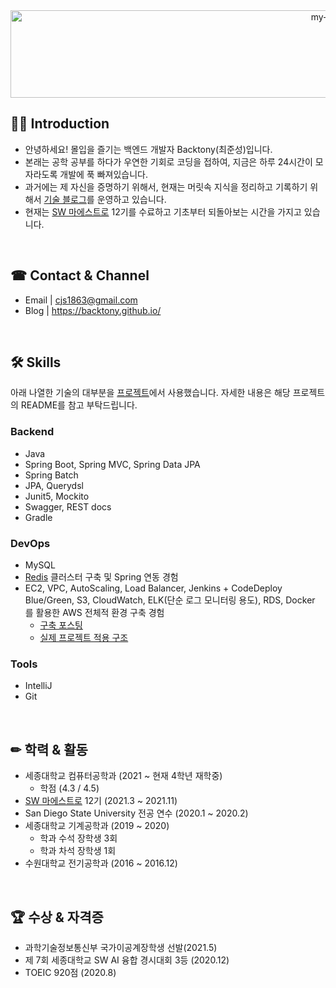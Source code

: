 <div align="center">
 <img src="https://github.com/backtony/backtony.github.io/blob/master/assets/img/readmelogo.gif" alt="my-logo" height="140" width="1000">
</div>



## 💁‍♂️ Introduction
+ 안녕하세요! 몰입을 즐기는 백엔드 개발자 Backtony(최준성)입니다.
+ 본래는 공학 공부를 하다가 우연한 기회로 코딩을 접하여, 지금은 하루 24시간이 모자라도록 개발에 푹 빠져있습니다.
+ 과거에는 제 자신을 증명하기 위해서, 현재는 머릿속 지식을 정리하고 기록하기 위해서 [기술 블로그](https://backtony.github.io/)를 운영하고 있습니다.
+ 현재는 [SW 마에스트로](https://swmaestro.org/sw/main/main.do) 12기를 수료하고 기초부터 되돌아보는 시간을 가지고 있습니다.

<br>

## ☎ Contact & Channel
+ Email | <a href="mailto:cjs1863@gmail.com" target="_blank">cjs1863@gmail.com</a>
+ Blog | <a href="https://backtony.github.io/" target="_blank">https://backtony.github.io/</a>

<br>

## 🛠 Skills
아래 나열한 기술의 대부분을 [프로젝트](https://github.com/backtony/SW-Maestro-gjgs)에서 사용했습니다. 자세한 내용은 해당 프로젝트의 README를 참고 부탁드립니다.  

### Backend
+ Java
+ Spring Boot, Spring MVC, Spring Data JPA
+ Spring Batch
+ JPA, Querydsl
+ Junit5, Mockito
+ Swagger, REST docs
+ Gradle


### DevOps
+ MySQL
+ [Redis](https://backtony.github.io/redis/) 클러스터 구축 및 Spring 연동 경험
+ EC2, VPC, AutoScaling, Load Balancer, Jenkins + CodeDeploy Blue/Green, S3, CloudWatch, ELK(단순 로그 모니터링 용도), RDS, Docker 를 활용한 AWS 전체적 환경 구축 경험
  + [구축 포스팅](https://backtony.github.io/spring/aws/2021-08-28-spring-cicd-3/)
  + [실제 프로젝트 적용 구조](https://github.com/backtony/SW-Maestro-gjgs#structure)

### Tools
+ IntelliJ
+ Git

<br>

## ✏ 학력 & 활동 
+ 세종대학교 컴퓨터공학과 (2021 ~ 현재 4학년 재학중)
  - 학점 (4.3 / 4.5)
+ [SW 마에스트로](https://swmaestro.org/sw/main/main.do) 12기 (2021.3 ~ 2021.11)
+ San Diego State University 전공 연수 (2020.1 ~ 2020.2)  
+ 세종대학교 기계공학과 (2019 ~ 2020)  
  - 학과 수석 장학생 3회 
  - 학과 차석 장학생 1회
+ 수원대학교 전기공학과 (2016 ~ 2016.12)

<br>

## 🏆 수상 & 자격증
+ 과학기술정보통신부 국가이공계장학생 선발(2021.5)
+ 제 7회 세종대학교 SW AI 융합 경시대회 3등 (2020.12)
+ TOEIC 920점 (2020.8) 












